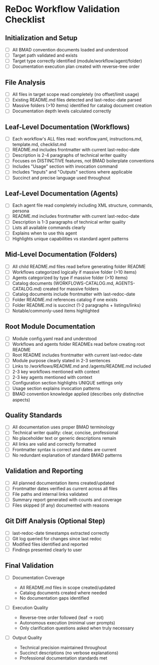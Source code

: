 # ReDoc Workflow Validation Checklist

## Initialization and Setup

- [ ] All BMAD convention documents loaded and understood
- [ ] Target path validated and exists
- [ ] Target type correctly identified (module/workflow/agent/folder)
- [ ] Documentation execution plan created with reverse-tree order

## File Analysis

- [ ] All files in target scope read completely (no offset/limit usage)
- [ ] Existing README.md files detected and last-redoc-date parsed
- [ ] Massive folders (>10 items) identified for catalog document creation
- [ ] Documentation depth levels calculated correctly

## Leaf-Level Documentation (Workflows)

- [ ] Each workflow's ALL files read: workflow.yaml, instructions.md, template.md, checklist.md
- [ ] README.md includes frontmatter with current last-redoc-date
- [ ] Description is 2-4 paragraphs of technical writer quality
- [ ] Focuses on DISTINCTIVE features, not BMAD boilerplate conventions
- [ ] Includes "Usage" section with invocation command
- [ ] Includes "Inputs" and "Outputs" sections where applicable
- [ ] Succinct and precise language used throughout

## Leaf-Level Documentation (Agents)

- [ ] Each agent file read completely including XML structure, commands, persona
- [ ] README.md includes frontmatter with current last-redoc-date
- [ ] Description is 1-3 paragraphs of technical writer quality
- [ ] Lists all available commands clearly
- [ ] Explains when to use this agent
- [ ] Highlights unique capabilities vs standard agent patterns

## Mid-Level Documentation (Folders)

- [ ] All child README.md files read before generating folder README
- [ ] Workflows categorized logically if massive folder (>10 items)
- [ ] Agents categorized by type if massive folder (>10 items)
- [ ] Catalog documents (WORKFLOWS-CATALOG.md, AGENTS-CATALOG.md) created for massive folders
- [ ] Catalog documents include frontmatter with last-redoc-date
- [ ] Folder README.md references catalog if one exists
- [ ] Folder README.md is succinct (1-2 paragraphs + listings/links)
- [ ] Notable/commonly-used items highlighted

## Root Module Documentation

- [ ] Module config.yaml read and understood
- [ ] Workflows and agents folder READMEs read before creating root README
- [ ] Root README includes frontmatter with current last-redoc-date
- [ ] Module purpose clearly stated in 2-3 sentences
- [ ] Links to /workflows/README.md and /agents/README.md included
- [ ] 2-3 key workflows mentioned with context
- [ ] 2-3 key agents mentioned with context
- [ ] Configuration section highlights UNIQUE settings only
- [ ] Usage section explains invocation patterns
- [ ] BMAD convention knowledge applied (describes only distinctive aspects)

## Quality Standards

- [ ] All documentation uses proper BMAD terminology
- [ ] Technical writer quality: clear, concise, professional
- [ ] No placeholder text or generic descriptions remain
- [ ] All links are valid and correctly formatted
- [ ] Frontmatter syntax is correct and dates are current
- [ ] No redundant explanation of standard BMAD patterns

## Validation and Reporting

- [ ] All planned documentation items created/updated
- [ ] Frontmatter dates verified as current across all files
- [ ] File paths and internal links validated
- [ ] Summary report generated with counts and coverage
- [ ] Files skipped (if any) documented with reasons

## Git Diff Analysis (Optional Step)

- [ ] last-redoc-date timestamps extracted correctly
- [ ] Git log queried for changes since last redoc
- [ ] Modified files identified and reported
- [ ] Findings presented clearly to user

## Final Validation

- [ ] Documentation Coverage
  - All README.md files in scope created/updated
  - Catalog documents created where needed
  - No documentation gaps identified

- [ ] Execution Quality
  - Reverse-tree order followed (leaf → root)
  - Autonomous execution (minimal user prompts)
  - Only clarification questions asked when truly necessary

- [ ] Output Quality
  - Technical precision maintained throughout
  - Succinct descriptions (no verbose explanations)
  - Professional documentation standards met
